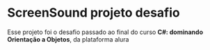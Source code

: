# ScreenSound projeto desafio

Esse projeto foi o desafio passado ao final do curso <b>C#: dominando Orientação a Objetos</b>, da plataforma alura
